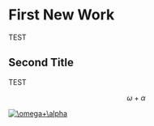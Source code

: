 # First New Work

TEST


## Second Title

TEST


$$\omega+\alpha$$


<a href="http://www.codecogs.com/eqnedit.php?latex=\inline&space;\omega&plus;\alpha" target="_blank"><img src="http://latex.codecogs.com/gif.latex?\inline&space;\omega&plus;\alpha" title="\omega+\alpha" /></a>
